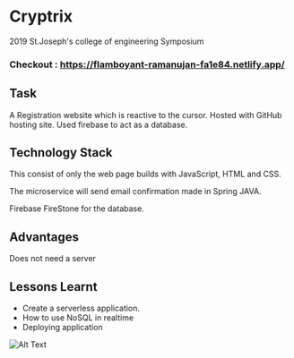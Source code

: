 # Cryptrix 
2019 St.Joseph's college of engineering Symposium 

### Checkout : https://flamboyant-ramanujan-fa1e84.netlify.app/
## Task 

A Registration website which is reactive to the cursor. Hosted with GitHub hosting site. Used firebase to act as a database.

## Technology Stack 

This consist of only the web page builds with JavaScript, HTML and CSS.  

The microservice will send email confirmation made in Spring JAVA.

Firebase FireStone for the database.

## Advantages  

Does not need a server   
## Lessons Learnt 
 
- Create a serverless application.
- How to use NoSQL in realtime
- Deploying application
 
![Alt Text](https://media.giphy.com/media/Rjke13oBKgJ3cyimBi/giphy.gif)
